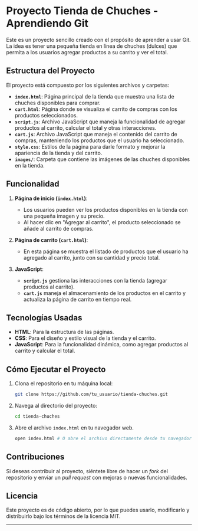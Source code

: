 # Proyecto Tienda de Chuches - Aprendiendo Git

Este es un proyecto sencillo creado con el propósito de aprender a usar Git. La idea es tener una pequeña tienda en línea de chuches (dulces) que permita a los usuarios agregar productos a su carrito y ver el total. 

## Estructura del Proyecto

El proyecto está compuesto por los siguientes archivos y carpetas:

- **`index.html`**: Página principal de la tienda que muestra una lista de chuches disponibles para comprar.
- **`cart.html`**: Página donde se visualiza el carrito de compras con los productos seleccionados.
- **`script.js`**: Archivo JavaScript que maneja la funcionalidad de agregar productos al carrito, calcular el total y otras interacciones.
- **`cart.js`**: Archivo JavaScript que maneja el contenido del carrito de compras, manteniendo los productos que el usuario ha seleccionado.
- **`style.css`**: Estilos de la página para darle formato y mejorar la apariencia de la tienda y del carrito.
- **`images/`**: Carpeta que contiene las imágenes de las chuches disponibles en la tienda.

## Funcionalidad

1. **Página de inicio (`index.html`)**: 
   - Los usuarios pueden ver los productos disponibles en la tienda con una pequeña imagen y su precio.
   - Al hacer clic en "Agregar al carrito", el producto seleccionado se añade al carrito de compras.
   
2. **Página de carrito (`cart.html`)**:
   - En esta página se muestra el listado de productos que el usuario ha agregado al carrito, junto con su cantidad y precio total.
   
3. **JavaScript**:
   - **`script.js`** gestiona las interacciones con la tienda (agregar productos al carrito).
   - **`cart.js`** maneja el almacenamiento de los productos en el carrito y actualiza la página de carrito en tiempo real.

## Tecnologías Usadas

- **HTML**: Para la estructura de las páginas.
- **CSS**: Para el diseño y estilo visual de la tienda y el carrito.
- **JavaScript**: Para la funcionalidad dinámica, como agregar productos al carrito y calcular el total.

## Cómo Ejecutar el Proyecto

1. Clona el repositorio en tu máquina local:

    ```bash
    git clone https://github.com/tu_usuario/tienda-chuches.git
    ```

2. Navega al directorio del proyecto:

    ```bash
    cd tienda-chuches
    ```

3. Abre el archivo `index.html` en tu navegador web.

    ```bash
    open index.html # O abre el archivo directamente desde tu navegador
    ```

## Contribuciones

Si deseas contribuir al proyecto, siéntete libre de hacer un *fork* del repositorio y enviar un *pull request* con mejoras o nuevas funcionalidades.

## Licencia

Este proyecto es de código abierto, por lo que puedes usarlo, modificarlo y distribuirlo bajo los términos de la licencia MIT.

---
